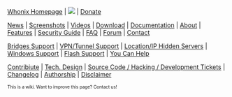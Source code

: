[Whonix Homepage](https://sourceforge.net/p/whonix/wiki/Home/#whonix-homepage) | ![](http://whonix.sourceforge.net/screenshots/BC_Rnd_32px.png) | [Donate](https://sourceforge.net/p/whonix/wiki/Contribute/#donate)

[News](https://sourceforge.net/p/whonix/wiki/Download/#stay-tuned) | [Screenshots](https://sourceforge.net/p/whonix/wiki/Screenshots/) | [Videos](https://sourceforge.net/p/whonix/wiki/Videos/) | [Download](https://sourceforge.net/p/whonix/wiki/Download/) | [Documentation](https://sourceforge.net/p/whonix/wiki/Documentation/) | [About](https://sourceforge.net/p/whonix/wiki/About/) | [Features](https://sourceforge.net/p/whonix/wiki/Features/) | [Security Guide](https://sourceforge.net/p/whonix/wiki/Security%20Guide/) | [FAQ](https://sourceforge.net/p/whonix/wiki/FAQ/) | [Forum](https://sourceforge.net/p/whonix/discussion/) | [Contact](https://sourceforge.net/p/whonix/wiki/Contact/)

[Bridges Support](https://sourceforge.net/p/whonix/wiki/Bridges/) | [VPN/Tunnel Support](https://sourceforge.net/p/whonix/wiki/Features/#vpn-tunnel-support) | [Location/IP Hidden Servers](https://sourceforge.net/p/whonix/wiki/HostingLocationHiddenServers/) | [Windows Support](https://sourceforge.net/p/whonix/wiki/OtherOperatingSystems/) | [Flash Support](https://sourceforge.net/p/whonix/wiki/BrowserPlugins/) | [You Can Help](https://sourceforge.net/p/whonix/wiki/Contribute/)

[Contribiute](https://sourceforge.net/p/whonix/wiki/Contribute/) | [Tech. Design](https://sourceforge.net/p/whonix/wiki/Design/) | [Source Code / Hacking / Development Tickets](https://sourceforge.net/p/whonix/wiki/Dev_SourceCode/) | [Changelog](https://sourceforge.net/p/whonix/wiki/Changelog/) | [Authorship](https://sourceforge.net/p/whonix/wiki/Authorship/) | [Disclaimer](https://sourceforge.net/p/whonix/wiki/Authorship/#disclaimer)

<font size="-3">This is a wiki. Want to improve this page? Contact us!</font>